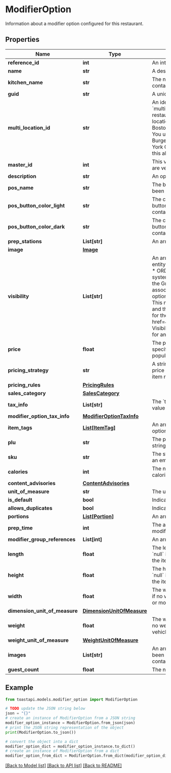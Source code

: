 # ModifierOption

Information about a modifier option configured for this restaurant. 

## Properties

Name | Type | Description | Notes
------------ | ------------- | ------------- | -------------
**reference_id** | **int** | An integer identifier that is used to refer to this modifier option by modifier option groups that contain it.  | [optional] 
**name** | **str** | A descriptive name for this modifier option, for example, \&quot;Cheese\&quot; or \&quot;Pepperoni\&quot;.  | [optional] 
**kitchen_name** | **str** | The name of the modifier option as it appears on kitchen tickets. The &#x60;kitchenName&#x60; can include both numbers and letters. This value contains an empty string if a kitchen name has not been configured for the modifier option.  | [optional] 
**guid** | **str** | A unique identifier for this modifier option&#39;s item reference, assigned by the Toast POS system.  | [optional] 
**multi_location_id** | **str** | An identifier that is used to identify and consolidate menu entities that are versions of each other.  &#x60;multiLocationId&#x60; replaces &#x60;masterId&#x60;. &#x60;multiLocationId&#x60; and &#x60;masterId&#x60; always have the same value.  Menu entities can be versioned. Those versions can be assigned to specific restaurant locations, or groups of locations, in a management group. For example, you could have two versions of a burger, one for a Boston location and another for a New York City location. Versioned menu entities share the majority of, but not all of, their data. For example, the Boston version is called the Minuteman Burger and has pickles, while the New York City version is called the Empire Burger and does not.  You use the &#x60;multiLocationId&#x60; to identify menu entities that are versions of each other. To continue the example above, the Minuteman Burger in the JSON returned for the Boston location has the same &#x60;multilocationId&#x60; as the Empire Burger in the JSON returned for the New York City location. These matching &#x60;multlocationId&#x60; values indicate that the two items are related versions of the same item. In Toast reports, this allows a restaurant to track sales of the burger across both locations.  | [optional] 
**master_id** | **int** | This value is deprecated. Instead of &#x60;masterId&#x60;, use &#x60;multiLocationId&#x60;.  An identifier that is used to identify and consolidate menu entities that are versions of each other.  | [optional] 
**description** | **str** | An optional short description of this modifier option.  | [optional] 
**pos_name** | **str** | The button label name that appears for this menu entity in the Toast POS app. &#x60;posName&#x60; contains an empty string if a &#x60;posName&#x60; has not been defined for the menu entity and the &#x60;name&#x60; value is used for the button label instead.  | [optional] 
**pos_button_color_light** | **str** | The color of the menu entity&#39;s button on the Toast POS app, when the app is running in light mode.       When an employee configures a POS button&#39;s color, they select a color pairing that consists of two colors, one for light mode and one for dark mode. &#x60;posButtonColorLight&#x60; contains the HEX code for the light mode color.  | [optional] 
**pos_button_color_dark** | **str** | The color of the menu entity&#39;s button on the Toast POS app, when the app is running in dark mode.       When an employee configures a POS button&#39;s color, they select a color pairing that consists of two colors, one for light mode and one for dark mode. &#x60;posButtonColorDark&#x60; contains the HEX code for the dark mode color.  | [optional] 
**prep_stations** | **List[str]** | An array of GUIDs for the prep stations that have been assigned to this modifier option.  | [optional] 
**image** | [**Image**](Image.md) |  | [optional] 
**visibility** | **List[str]** | An array of strings that indicate where this menu entity is visible:  * POS: The menu entity is visible in the Toast POS app.   * KIOSK: The menu entity is visible on a Toast kiosk.   * TOAST_ONLINE_ORDERING: The menu entity is visible in the Toast online   ordering site for this restaurant.   * ORDERING_PARTNERS: The restaurants wants this menu entity to be visible   on online ordering sites that integrate with the Toast POS system using the orders API.   * GRUBHUB: Deprecated. The menu entity is included during a menu sync to   Grubhub and will be visible on the Grubhub online ordering service after a   menu sync has completed. _Note:_ Conceptually, the _Grubhub_ configuration   option that was associated with the &#x60;GRUBHUB&#x60; string in this array has   been replaced by the more general _Online orders: Ordering partners_   configuration option and restaurants that used the _Grubhub_ option have   been automatically migrated to the new _Online orders: Ordering partners_   option. This means that any menu entity that had the _Grubhub_ option set   to _Yes_ will now have the _Online orders: Ordering partners_ option   enabled and the &#x60;ORDERING_PARTNERS&#x60; enum will be present in the   &#x60;visibility&#x60; array for it. To support backwards compatibility, the   &#x60;visibility&#x60; array for these entities will also continue to contain the   &#x60;GRUBHUB&#x60; enum for a short period of time. See &lt;a   href&#x3D;\&quot;https://doc.toasttab.com/doc/devguide/apiDeprecatedApiFunctions.html#apiMenuEntityVisibilityEnhancements\&quot;&gt;Menu   Visibility Enhancements (Rolled Out)&lt;/a&gt; for more information.  The &#x60;visibility&#x60; array is empty if the menu entity is not configured to be visible for any of the use cases listed above.  | [optional] 
**price** | **float** | The price of this modifier option.  In Toast Web, a modifier option may:   * Inherit its price from a parent modifier group.   * Use the price specified for its modifier option item reference.   * Specify a price that overrides the price defined for its item reference.  The &#x60;price&#x60; value is populated differently depending on which of these pricing scenarios is used for the modifier option.  | [optional] 
**pricing_strategy** | **str** | A string that indicates how this modifier option has been priced. If &#x60;pricingStrategy&#x60; is:   * GROUP_PRICE, then the modifier option inherits its price from a parent modifier group.   * Any value other than GROUP_PRICE, then the modifier option is using either the price specified for its item reference or an override price.  | [optional] 
**pricing_rules** | [**PricingRules**](.md) |  | [optional] 
**sales_category** | [**SalesCategory**](SalesCategory.md) |  | [optional] 
**tax_info** | **List[str]** | The &#x60;taxInfo&#x60; value on the &#x60;ModifierOption&#x60; object has been deprecated. Your integration should switch to using the &#x60;modifierOptionTaxInfo&#x60; value instead.  | [optional] 
**modifier_option_tax_info** | [**ModifierOptionTaxInfo**](ModifierOptionTaxInfo.md) |  | [optional] 
**item_tags** | [**List[ItemTag]**](ItemTag.md) | An array of &#x60;ItemTag&#x60; objects that are assigned to this modifier option. Item tags are used to assign identifying characteristics to a modifier option, for example, vegetarian, gluten-free, alcohol.  | [optional] 
**plu** | **str** | The price lookup (PLU) code for this modifier option. The PLU code can contain both numbers and letters. This value contains an empty string if a PLU code has not been defined.  | [optional] 
**sku** | **str** | The stock keeping unit (SKU) identifier for this modifier option. The SKU identifier can contain both numbers and letters. This value contains an empty string if a SKU has not been defined.  | [optional] 
**calories** | **int** | The number of calories in this modifier option. The calories value can be any positive or negative integer, or zero. This value is null if a calories amount has not been configured for the modifier option.  | [optional] 
**content_advisories** | [**ContentAdvisories**](ContentAdvisories.md) |  | [optional] 
**unit_of_measure** | **str** | The unit of measure used to determine the price of the modifier option. For example, $10.00 per gram.  | [optional] 
**is_default** | **bool** | Indicates whether this modifier option is included on the menu item by default.  | [optional] 
**allows_duplicates** | **bool** | Indicates whether the modifier option may be added to a menu item multiple times.  | [optional] 
**portions** | [**List[Portion]**](Portion.md) | An array of &#x60;Portion&#x60; objects that define the portions that this modifier option can be added to.  | [optional] 
**prep_time** | **int** | The amount of time, in seconds, that it takes to prepare this modifier option. This value is null if a prep time has not been specified for the modifier option.  | [optional] 
**modifier_group_references** | **List[int]** | An array of &#x60;referenceId&#x60;s for &#x60;ModifierGroup&#x60; objects. These objects define nested modifier groups contained in this modifier option.  | [optional] 
**length** | **float** | The length of the item or modifier. Use the &#x60;dimensionUnitOfMeasure&#x60; value to determine the unit of measurement.  The &#x60;length&#x60; value is &#x60;null&#x60; if no length is specified for the item or modifier.  You can use the &#x60;length&#x60;, &#x60;height&#x60;, and &#x60;width&#x60; values to determine the overall size of the item or modifier. This information is useful, for example, when determining shipping costs or choosing the size of delivery vehicle to use.  | [optional] 
**height** | **float** | The height of the item or modifier. Use the &#x60;dimensionUnitOfMeasure&#x60; value to determine the unit of measurement.  The &#x60;height&#x60; value is &#x60;null&#x60; if no height is specified for the item or modifier.  You can use the &#x60;length&#x60;, &#x60;height&#x60;, and &#x60;width&#x60; values to determine the overall size of the item or modifier. This information is useful, for example, when determining shipping costs or choosing the size of delivery vehicle to use.  | [optional] 
**width** | **float** | The width of the item or modifier. Use the &#x60;dimensionUnitOfMeasure&#x60; value to determine the unit of measurement.  The &#x60;width&#x60; value is &#x60;null&#x60; if no width is specified for the item or modifier.  You can use the &#x60;length&#x60;, &#x60;height&#x60;, and &#x60;width&#x60; values to determine the overall size of the item or modifier. This information is useful, for example, when determining shipping costs or choosing the size of delivery vehicle to use.  | [optional] 
**dimension_unit_of_measure** | [**DimensionUnitOfMeasure**](DimensionUnitOfMeasure.md) |  | [optional] 
**weight** | **float** | The weight of the item or modifier. Use the &#x60;weightUnitOfMeasure&#x60; value to determine the unit of measurement.  The &#x60;weight&#x60; value is &#x60;null&#x60; if no weight is specified for the item or modifier.      You can use the &#x60;weight&#x60; value when determining shipping costs or choosing a delivery vehicle to use.  | [optional] 
**weight_unit_of_measure** | [**WeightUnitOfMeasure**](WeightUnitOfMeasure.md) |  | [optional] 
**images** | **List[str]** | An array of strings that contain URLs for images that have been uploaded for this item or modifier. The array is empty if no images have been uploaded.      _Note:_ The &#x60;images&#x60; array contains multiple URLs for multiple images for the same item or modifier. The older &#x60;image&#x60; value contains a single URL for a single image.  | [optional] 
**guest_count** | **float** | The number of guests the item or modifier is expected to serve. This value is &#x60;null&#x60; if no guest count is specified.  | [optional] 

## Example

```python
from toastapi.models.modifier_option import ModifierOption

# TODO update the JSON string below
json = "{}"
# create an instance of ModifierOption from a JSON string
modifier_option_instance = ModifierOption.from_json(json)
# print the JSON string representation of the object
print(ModifierOption.to_json())

# convert the object into a dict
modifier_option_dict = modifier_option_instance.to_dict()
# create an instance of ModifierOption from a dict
modifier_option_from_dict = ModifierOption.from_dict(modifier_option_dict)
```
[[Back to Model list]](../README.md#documentation-for-models) [[Back to API list]](../README.md#documentation-for-api-endpoints) [[Back to README]](../README.md)


